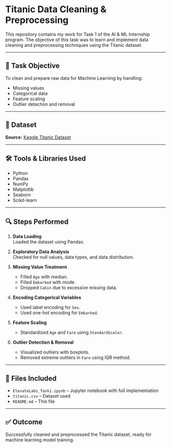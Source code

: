 # Titanic Data Cleaning & Preprocessing

This repository contains my work for Task 1 of the AI & ML Internship program. The objective of this task was to learn and implement data cleaning and preprocessing techniques using the Titanic dataset.

---

## 📝 Task Objective

To clean and prepare raw data for Machine Learning by handling:
- Missing values
- Categorical data
- Feature scaling
- Outlier detection and removal

---

## 📂 Dataset

**Source:** [Kaggle Titanic Dataset](https://www.kaggle.com/datasets/yasserh/titanic-dataset)

---

## 🛠 Tools & Libraries Used

- Python
- Pandas
- NumPy
- Matplotlib
- Seaborn
- Scikit-learn

---

## 🔍 Steps Performed

1. **Data Loading**  
   Loaded the dataset using Pandas.

2. **Exploratory Data Analysis**  
   Checked for null values, data types, and data distribution.

3. **Missing Value Treatment**
   - Filled `Age` with median.
   - Filled `Embarked` with mode.
   - Dropped `Cabin` due to excessive missing data.

4. **Encoding Categorical Variables**
   - Used label encoding for `Sex`.
   - Used one-hot encoding for `Embarked`.

5. **Feature Scaling**
   - Standardized `Age` and `Fare` using `StandardScaler`.

6. **Outlier Detection & Removal**
   - Visualized outliers with boxplots.
   - Removed extreme outliers in `Fare` using IQR method.

---

## 📁 Files Included

- `ElevateLabs_Task1.ipynb` – Jupyter notebook with full implementation
- `titanic.csv` – Dataset used
- `README.md` – This file

---

## ✅ Outcome

Successfully cleaned and preprocessed the Titanic dataset, ready for machine learning model training.
